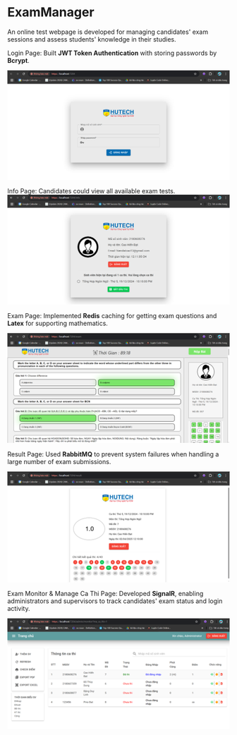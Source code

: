 # ExamManager

An online test webpage is developed for managing candidates' exam sessions and assess students' knowledge in their studies.

Login Page: Built **JWT Token Authentication** with storing passwords by **Bcrypt**.

<img title="" src="https://github.com/hiendatcao13/HutechExam2024/blob/main/doc/Image/Login.png" alt="2180608276">

Info Page: Candidates could view all available exam tests.
<img title="" src="https://github.com/hiendatcao13/HutechExam2024/blob/main/doc/Image/Info.png" alt="">

Exam Page: Implemented **Redis** caching for getting exam questions and **Latex** for supporting mathematics.

<img title="" src="https://github.com/hiendatcao13/HutechExam2024/blob/main/doc/Image/Exam.png" alt="">

Result Page: Used **RabbitMQ** to prevent system failures when handling a large number of exam submissions.

<img title="" src="https://github.com/hiendatcao13/HutechExam2024/blob/main/doc/Image/Result.png" alt="">

Exam Monitor & Manage Ca Thi Page: Developed **SignalR**, enabling administrators and supervisors to track candidates' exam status and login activity.

<img title="" src="https://github.com/hiendatcao13/HutechExam2024/blob/main/doc/Image/Exam%20Monitor.png" alt="">

<img>
